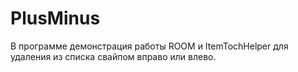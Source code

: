 # PlusMinus
В программе демонстрация работы ROOM и ItemTochHelper для удаления из списка свайпом вправо или влево.
